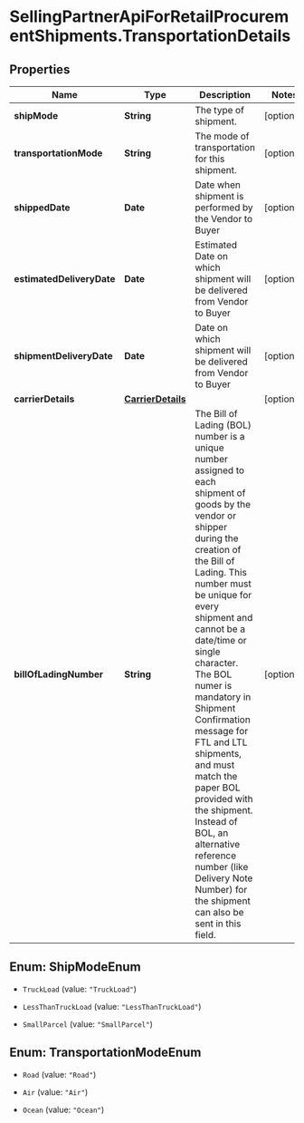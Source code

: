 # SellingPartnerApiForRetailProcurementShipments.TransportationDetails

## Properties

Name | Type | Description | Notes
------------ | ------------- | ------------- | -------------
**shipMode** | **String** | The type of shipment. | [optional] 
**transportationMode** | **String** | The mode of transportation for this shipment. | [optional] 
**shippedDate** | **Date** | Date when shipment is performed by the Vendor to Buyer | [optional] 
**estimatedDeliveryDate** | **Date** | Estimated Date on which shipment will be delivered from Vendor to Buyer | [optional] 
**shipmentDeliveryDate** | **Date** | Date on which shipment will be delivered from Vendor to Buyer | [optional] 
**carrierDetails** | [**CarrierDetails**](CarrierDetails.md) |  | [optional] 
**billOfLadingNumber** | **String** | The Bill of Lading (BOL) number is a unique number assigned to each shipment of goods by the vendor or shipper during the creation of the Bill of Lading. This number must be unique for every shipment and cannot be a date/time or single character. The BOL numer is mandatory in Shipment Confirmation message for FTL and LTL shipments, and must match the paper BOL provided with the shipment. Instead of BOL, an alternative reference number (like Delivery Note Number) for the shipment can also be sent in this field. | [optional] 



## Enum: ShipModeEnum


* `TruckLoad` (value: `"TruckLoad"`)

* `LessThanTruckLoad` (value: `"LessThanTruckLoad"`)

* `SmallParcel` (value: `"SmallParcel"`)





## Enum: TransportationModeEnum


* `Road` (value: `"Road"`)

* `Air` (value: `"Air"`)

* `Ocean` (value: `"Ocean"`)




